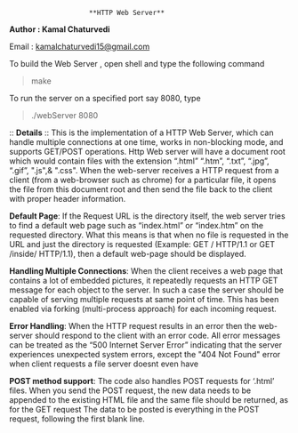						**HTTP Web Server**

**Author : Kamal Chaturvedi**

Email  : kamalchaturvedi15@gmail.com

To build the Web Server , open shell and type the following command

> make

To run the server on a specified port say 8080, type

> ./webServer 8080

:: **Details** ::
This is the implementation of a HTTP Web Server, which can handle multiple connections at one time, works in non-blocking mode, and supports GET/POST operations.
Http Web server will have a document root which would contain files with the extension “.html” “.htm”, “.txt”, “.jpg”, “.gif”, ".js",&  ".css". When the web-server receives a HTTP request from a client (from a web-browser such as chrome) for a particular file, it opens the file from this document root and then send the file back to the client with proper header information.

**Default Page**:
If the Request URL is the directory itself, the web server tries to find a default web page such as “index.html” or “index.htm” on the requested directory. What this means is that when no file is requested in the URL and just the directory is requested (Example: GET / HTTP/1.1 or GET /inside/ HTTP/1.1), then a default web-page should be displayed. 

**Handling Multiple Connections**:
When the client receives a web page that contains a lot of embedded pictures, it repeatedly requests an
HTTP GET message for each object to the server. In such a case the server should be capable of serving
multiple requests at same point of time. This has been enabled via forking (multi-process approach) for each incoming request.

**Error Handling**:
When the HTTP request results in an error then the web-server should respond to the client with an error
code. All error messages can be treated as the “500 Internet Server Error” indicating that
the server experiences unexpected system errors, except the "404 Not Found" error when client requests a file server doesnt even have

**POST method support**:
The code also handles POST requests for ‘.html’ files. When you send the POST request,
the new data needs to be appended to the existing HTML file and the same file should be returned, as for the GET request
The data to be posted is everything in the POST request, following the first blank line.




